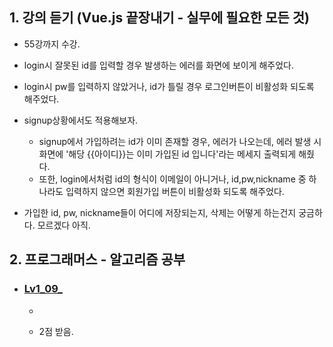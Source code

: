 <h2>1. 강의 듣기 (Vue.js 끝장내기 - 실무에 필요한 모든 것)</h2>

- 55강까지 수강.
- login시 잘못된 id를 입력할 경우 발생하는 에러를 화면에 보이게 해주었다.
- login시 pw를 입력하지 않았거나, id가 틀릴 경우 로그인버튼이 비활성화 되도록 해주었다.

- signup상황에서도 적용해보자.
  - signup에서 가입하려는 id가 이미 존재할 경우, 에러가 나오는데, 에러 발생 시 화면에 '해당 {{아이디}}는 이미 가입된 id 입니다'라는 메세지 출력되게 해줬다.
  - 또한, login에서처럼 id의 형식이 이메일이 아니거나, id,pw,nickname 중 하나라도 입력하지 않으면 회원가입 버튼이 비활성화 되도록 해주었다.
  
- 가입한 id, pw, nickname들이 어디에 저장되는지, 삭제는 어떻게 하는건지 궁금하다. 모르겠다 아직.

<h2>2. 프로그래머스 - 알고리즘 공부</h2>


- <h3><a href="">Lv1_09_</a></h3>

  - 

  - 2점 받음.
